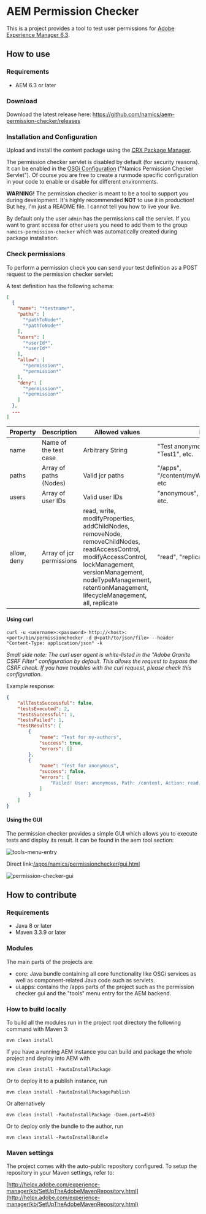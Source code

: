 # AEM Permission Checker
This is a project provides a tool to test user permissions for [Adobe Experience Manager 6.3](https://helpx.adobe.com/experience-manager/6-3/release-notes.html).

## How to use

### Requirements
* AEM 6.3 or later

### Download
Download the latest release here: https://github.com/namics/aem-permission-checker/releases

### Installation and Configuration
Upload and install the content package using the [CRX Package Manager](http://localhost:4502/crx/packmgr/index.jsp).

The permission checker servlet is disabled by default (for security reasons). It can be enabled in the [OSGi Configuration](http://localhost:4502/system/console/configMgr) ("Namics Permission Checker Servlet").
Of course you are free to create a runmode specific configuration in your code to enable or disable for different environments.

**WARNING!** The permission checker is meant to be a tool to support you during development. It's highly recommended **NOT** to use it in production! But hey, I'm just a README file. I cannot tell you how to live your live.

By default only the user `admin` has the permissions call the servlet. If you want to grant access for other users you need to add them to the group `namics-permission-checker` which was automatically created during package installation.


### Check permissions

To perform a permission check you can send your test definition as a POST request to the permission checker servlet:

A test definition has the following schema:
```json
[
  {
    "name": "*testname*",
    "paths": [
      "*pathToNode*",
      "*pathToNode*"
    ],
    "users": [
      "*userId*",
      "*userId*"
    ],
    "allow": [
      "*permission*",
      "*permission*"
    ],
    "deny": [
      "*permission*",
      "*permission*"
    ]
  },
  ...
]
```

|Property|Description|Allowed values|Example|
|--- |--- |--- |--- |
|name|Name of the test case|Arbitrary String|"Test anonymous permissions", "Test1", etc.|
|paths|Array of paths (Nodes)|Valid jcr paths|"/apps", "/content/myWeb/en/home/myPage", etc|
|users|Array of user IDs|Valid user IDs|"anonymous", "my-demo-author", etc.|
|allow, deny|Array of jcr permissions | read, write, modifyProperties, addChildNodes, removeNode, removeChildNodes, readAccessControl, modifyAccessControl, lockManagement, versionManagement, nodeTypeManagement, retentionManagement, lifecycleManagement, all, replicate | "read", "replicate", etc. |

#### Using curl
```shell
curl -u <username>:<password> http://<host>:<port>/bin/permissionchecker -d @<path/to/json/file> --header "Content-Type: application/json" -k
```
*Small side note: The curl user agent is white-listed in the "Adobe Granite CSRF Filter" configuration by default. This allows the request to bypass the CSRF check. If you have troubles with the curl request, please check this configuration.*

Example response:
```json
{
    "allTestsSuccessful": false,
    "testsExecuted": 2,
    "testsSuccessful": 1,
    "testsFailed": 1,
    "testResults": [
        {
            "name": "Test for my-authors",
            "success": true,
            "errors": []
        },
        {
            "name": "Test for anonymous",
            "success": false,
            "errors": [
                "Failed! User: anonymous, Path: /content, Action: read, Expected: false, But was: true"
            ]
        }
    ]
}
```

#### Using the GUI
The permission checker provides a simple GUI which allows you to execute tests and display its result. It can be found in the aem tool section:
 
![tools-menu-entry](docs/images/tools-menu-entry.png)

Direct link:[/apps/namics/permissionchecker/gui.html](http://localhost:4502/apps/namics/permissionchecker/gui.html)


![permission-checker-gui](docs/images/gui.png)

## How to contribute

### Requirements
* Java 8 or later
* Maven 3.3.9 or later

### Modules
The main parts of the projects are:

* core: Java bundle containing all core functionality like OSGi services as well as component-related Java code such as servlets.
* ui.apps: contains the /apps parts of the project such as the permission checker gui and the "tools" menu entry for the AEM backend.

### How to build locally
To build all the modules run in the project root directory the following command with Maven 3:

    mvn clean install

If you have a running AEM instance you can build and package the whole project and deploy into AEM with  

    mvn clean install -PautoInstallPackage
    
Or to deploy it to a publish instance, run

    mvn clean install -PautoInstallPackagePublish
    
Or alternatively

    mvn clean install -PautoInstallPackage -Daem.port=4503

Or to deploy only the bundle to the author, run

    mvn clean install -PautoInstallBundle


### Maven settings
The project comes with the auto-public repository configured. To setup the repository in your Maven settings, refer to:

[http://helpx.adobe.com/experience-manager/kb/SetUpTheAdobeMavenRepository.html](http://helpx.adobe.com/experience-manager/kb/SetUpTheAdobeMavenRepository.html)
